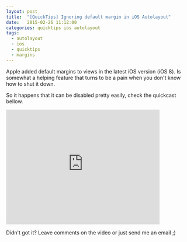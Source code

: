 ```yaml
---
layout: post
title:  "[QuickTips] Ignoring default margin in iOS Autolayout"
date:   2015-02-26 11:12:00
categories: quicktips ios autolayout
tags:
  - autolayout
  - ios
  - quicktips
  - margins
---
```

Apple added default margins to views in the latest iOS version (iOS 8). Is somewhat a helping feature that turns to be a pain when you don't know how to shut it down.

So it happens that it can be disabled pretty easily, check the quickcast bellow.

<iframe width="420" height="315" src="https://www.youtube.com/embed/ecxX18nOBbc" frameborder="0" allowfullscreen></iframe>

Didn't got it? Leave comments on the video or just send me an email ;)

